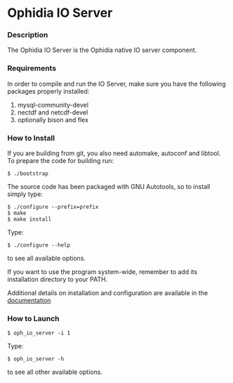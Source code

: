 # Ophidia IO Server

### Description

The Ophidia IO Server is the Ophidia native IO server component.

### Requirements

In order to compile and run the IO Server, make sure you have the following packages properly installed:

1. mysql-community-devel
2. nectdf and netcdf-devel
3. optionally bison and flex 

### How to Install

If you are building from git, you also need automake, autoconf and libtool. To prepare the code for building run:

```
$ ./bootstrap 
```

The source code has been packaged with GNU Autotools, so to install simply type:

```
$ ./configure --prefix=prefix
$ make
$ make install
```

Type:

```
$ ./configure --help
```

to see all available options.

If you want to use the program system-wide, remember to add its installation directory to your PATH.

Additional details on installation and configuration are available in the [documentation](http://ophidia.cmcc.it/documentation/admin/install/components/install_ioserver.html)

### How to Launch

```
$ oph_io_server -i 1
```

Type:

```
$ oph_io_server -h
```

to see all other available options.

